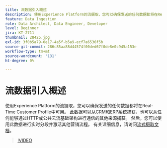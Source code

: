```yaml
---
title: 流数据引入概述
description: 使用Experience Platform的流摄取，您可以确保发送的任何数据都将在Real-Time Customer Profile中可用。 此数据可以从CRM和ERP系统捕获，也可以从能够通过HTTP或公共云流基础架构进行通信的任何其他来源捕获。
feature: Data Ingestion
role: Data Architect, Data Engineer, Developer
level: Beginner
jira: KT-2711
thumbnail: 28425.jpg
exl-id: 3f0b5a79-0e17-4a5f-b5a9-ecf7a6536f5b
source-git-commit: 286c85aa88d44574f00ded67f0de8e0c945a153e
workflow-type: tm+mt
source-wordcount: '131'
ht-degree: 0%

---
```


# 流数据引入概述

使用Experience Platform的流摄取，您可以确保发送的任何数据都将在Real-Time Customer Profile中可用。 此数据可以从CRM和ERP系统捕获，也可以从任何能够通过HTTP或公共云流基础架构进行通信的其他来源捕获。 然后，您可以使用此数据进行实时分段并激活其他营销流程。 有关详细信息，请访问[流式摄取文档](https://experienceleague.adobe.com/zh-hans/docs/experience-platform/ingestion/streaming/overview)。

>[!VIDEO](https://video.tv.adobe.com/v/28425?learn=on&enablevpops)
